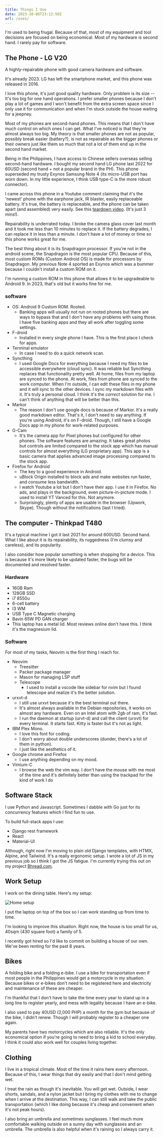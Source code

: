 ```yaml
---
title: Things I Use
date: 2023-10-06T23:12:50Z
url: /uses/
---
```

I'm used to being frugal. Because of that, most of my equipment and tool
decisions are focused on being economical. Most of my hardware is second hand.
I rarely pay for software.

## The Phone - LG V20

A highly-repairable phone with good camera hardware and software. 

It's already 2023. LG has left the smartphone market, and this phone was
released in 2016. 

I love this phone, it's just good quality hardware. Only problem is its size --
It's too big for one hand operations. I prefer smaller phones because I don't
play a lot of games and I won't benefit from the extra screen space since I only
use it for communication and when I'm stuck outside the house waiting for a
jeepney.

Most of my phones are second-hand phones. This means that I don't have much
control on which ones I can get. What I've noticed is that they're almost
always too big. My theory is that smaller phones are not as popular, possibly
break easier (battery?), is not as repairable as the bigger phones or their
owners just like them so much that not a lot of them end up in the second hand
market.

Being in the Philippines, I have access to Chinese sellers overseas selling
second-hand hardware. I bought my second hand LG phone last 2022 for 60USD
(second hand + not a popular brand in the PH). This phone superseded my trusty
Exynos Samsung Note 4 (its micro-USB port has worn down. In my little
experience, I think USB type-C is the more robust connector). 

I came across this phone in a Youtube comment claiming that it's the 'newest'
phone with the earphone jack, IR blaster, easily replaceable battery. It's
true, the battery is replaceable, and the phone can be taken apart (and
assembled) very easily. See this [teardown
video](https://www.youtube.com/watch?v=KNgSDmkn96c). (It's just 3 mins!). 

Repairability is underrated today. I broke the camera glass cover last
month and it took me less than 10 minutes to replace it. If the battery
degrades, I can replace it in less than a minute. I don't have a lot of money
or time so this phone works great for me.

The best thing about it is its Snapdragon processor. If you're not in the
android scene, the Snapdragon is the most popular CPU. Because of this, most
custom ROMs (Custom Android OS) is made for processors by Snapdragon. My
previous Note 4 sported an Exynos which was a bummer because I couldn't install
a custom ROM on it.

I'm running a custom ROM in this phone that allows it to be upgradeable to
Android 9. In 2023, that's old but it works fine for me.

### software

- OS: Android 9 Custom ROM. Rooted.
    - Banking apps will usually not run on rooted phones but there are ways to
    bypass that and I don't have any problems with using those. I have five
    banking apps and they all work after toggling some settings.
- F-droid
    - Installed in every single phone I have. This is the first place I check
    for apps.
- Terminal emulator
    - In case I need to do a quick network scan.
- Syncthing
    - I used Google Docs for everything because I need my files to be
    accessible everywhere (cloud sync). It was reliable but Syncthing replaces
    that functionality pretty well. At home, files from my laptop are synced to
    the phone. At work, files from phone are synced to the work computer. When
    I'm outside, I can edit these files in my phone and it will sync to the
    other devices. I sync my markdown files with it. It's truly a personal
    cloud. I think it's the *correct* solution for me. I can't think of
    anything that will be better than this.
- Markor
    - The reason I don't use google docs is because of Markor. It's a really
    good markdown editor. That's it, I don't need to say anything. If you're
    using Android, it's on F-droid. Though, I still have a Google Docs app in 
    my phone for work-related purposes.
- G-Cam
    - It's the camera app for Pixel phones but configured for other phones. The
    software features are amazing. It takes great photos but controls are
    limited compared to the stock app which has manual controls for almost
    everything (LG proprietary app). This app is a basic camera that applies
    advanced image processing compared to the stock app.
- Firefox for Android
    - The key to a good experience in Android.
    - uBlock Origin installed to block ads and make websites run faster, and
    consume less bandwidth.
    - I watch Youtube a lot but I don't have their app. I use it in Firefox. No
    ads, and plays in the background, even picture-in-picture mode. I used to
    install YT Vanced for this. Not anymore.
    - Surprisingly, plenty of apps are usable in the browser (Upwork, Skype).
    Though without the notifications (last I tried).

## The computer - Thinkpad T480

It's a typical machine I got it last 2021 for around 600USD. Second hand. What
I like about it is its repairability, its ruggedness (I'm clumsy and careless),
and its popularity.

I also consider how popular something is when shopping for a device. This is
because it's more likely to be updated faster, the bugs will be documented and
resolved faster. 

### Hardware

- 16GB Ram
- 128GB SSD
- i7 8550u
- 6-cell battery
- I3 WM
- USB Type C Magnetic charging 
- Bavin 65W PD GAN charger
- This laptop has a metal lid. Most reviews online don't have this. I think it's the magnesium lid.

### Software

For most of my tasks, Neovim is the first thing I reach for.

- Neovim
    - Treesitter
    - Packer package manager
    - Mason for managing LSP stuff
    - Telescope
        - I used to install a vscode like sidebar for nvim but I found
        telescope and realize it's the better solution.
- urxvt-d 
    - I still use urxvt because it's the best terminal out there.
    - It's almost always available in the Debian repositories, it works on
    almost any hardware. Even on an Intel atom with 2gb of ram, it's fast.
    - I run the daemon at startup (urvt-d) and call the client (urxvt) for
    every terminal. It starts fast. Kitty is faster but it's not as light.
- IBM Plex Mono. 
    - I love this font for coding.
    - I don't worry about double underscores (dunder, there's a lot of them in
    python). 
    - I just like the aesthetics of it.
- Google chrome and Firefox
    - I use anything depending on my mood. 
- Vimium-C 
    - I browse the web the vim way. I don't have the mouse with me most of the
    time and it's definitely better than using the trackpad for the kind of
    work I do 

## Software Stack

I use Python and Javascript. Sometimes I dabble with Go just for its
concurrency features which I find fun to use.

To build full-stack apps I use:

- Django rest framework
- React
- Material-UI

Although, right now I'm moving to plain old Django templates, with HTMX,
Alpine, and Tailwind. It's a really ergonomic setup. I wrote a lot of JS in my
previous job so I think I got the JS fatigue. I'm currently trying this out on
my project [Bhread.com](https://bhread.com).

## Work Setup

I work on the dining table. Here's my setup: 

![Home setup](img/setup.jpg)

I put the laptop on top of the box so I can work standing up from time to time.

I'm looking to improve this situation. Right now, the house is too small for
us, 40sqm (430 square foot) a family of 5.

I recently got hired so I'd like to commit on building a house of our own.
We've been renting for the past 8 years.

## Bikes

A folding bike and a folding e-bike. I use a bike for transportation even if
most people in the Philippines would get a motorcycle in my situation. Because
bikes or e-bikes don't need to be registered here and electricity and
maintenance of these are cheaper.

I'm thankful that I don't have to take the time every year to stand up in a
long line to register yearly, and mess with legality because I have an e-bike.

I also used to pay 40USD (2,000 PHP) a month for the gym but because of the
bike, I didn't renew. Though I will probably register to a cheaper one again.

My parents have two motorcycles which are also reliable. It's the only
economical option if you're going to need to bring a kid to school everyday. 
I think it could also work well for couples living together.

## Clothing

I live in a tropical climate. Most of the time it rains here every afternoon.
Because of this, I wear things that dry easily and that I don't mind getting
wet.

I treat the rain as though it's inevitable. You will get wet. Outside, I wear
shorts, sandals, and a nylon jacket but I bring my clothes with me to change
when I arrive at the destination. This way,  I can still walk and take the
public transportation (which I like doing because it's cheap and convenient
when it's not peak hours). 

I also bring an umbrella and sometimes sunglasses. I feel much more comfortable
walking outside on a sunny day with sunglasses and an umbrella. The umbrella is
also helpful when it's raining so I always carry it. 
